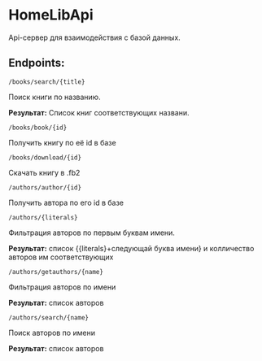 # HomeLibApi

Api-сервер для взаимодействия с базой данных.

## Endpoints:

``/books/search/{title}``

Поиск книги по названию.

**Результат:** Список книг соответствующих названи.

``/books/book/{id}``

Получить книгу по её id в базе

``/books/download/{id}``

Скачать книгу в .fb2

``/authors/author/{id}``

Получить автора по его id в базе

``/authors/{literals}``

Фильтрация авторов по первым буквам имени. 

**Результат:** список {{literals}+следующай буква имени} и колличество авторов им соответствующих

``/authors/getauthors/{name}``

Фильтрация авторов по имени

**Результат:** список авторов

``/authors/search/{name}``

Поиск авторов по имени

**Результат:** список авторов
